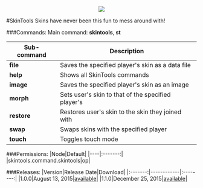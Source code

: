 <p align="center"><img src="https://raw.githubusercontent.com/NebulaLabs/Resources/master/icons/skintools.png"></p>
#SkinTools
Skins have never been this fun to mess around with!

###Commands:
Main command: **skintools**, **st**

|Sub-command|Description|
|-----------|-----------|
|**file**|Saves the specified player's skin as a data file|
|**help**|Shows all SkinTools commands|
|**image**|Saves the specified player's skin as an image|
|**morph**|Sets user's skin to that of the specified player's|
|**restore**|Restores user's skin to the skin they joined with|
|**swap**|Swaps skins with the specified player|
|**touch**|Toggles touch mode|

###Permissions:
|Node|Default|
|----|:-------:|
|skintools.command.skintools|op|

###Releases:
|Version|Release Date|Download|
|:-------:|------------|:--------:|
|1.0.0|August 13, 2015|[available](http://forums.pocketmine.net/plugins/skintools.1364/download?version=2607)|
|1.1.0|December 25, 2015|[available](http://forums.pocketmine.net/plugins/skintools.1364/download?version=2984)|